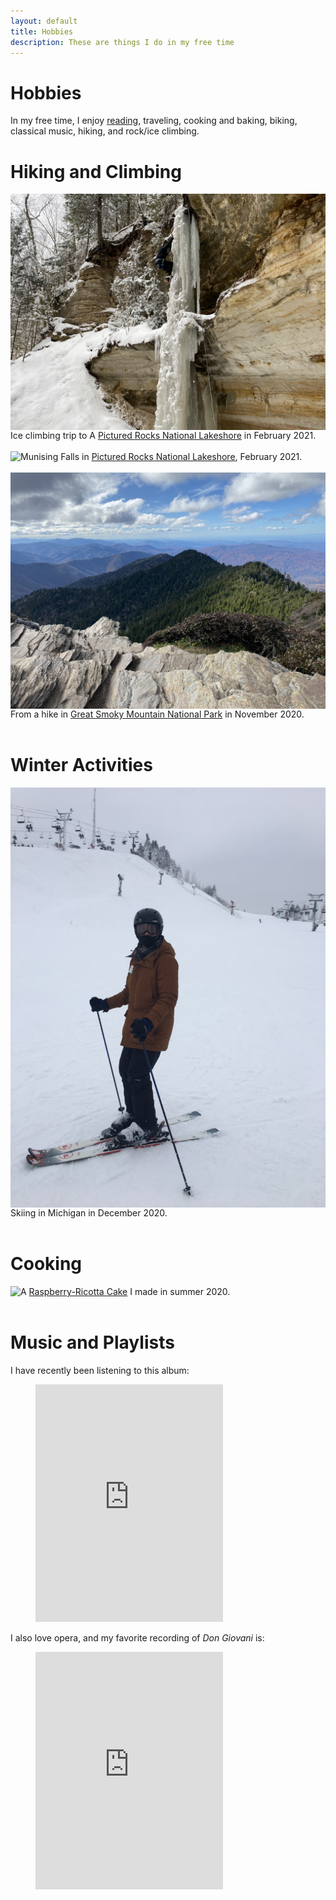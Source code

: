```yaml
---
layout: default
title: Hobbies
description: These are things I do in my free time
---
```


# Hobbies

In my free time, I enjoy <a href="https://gouldju1.github.io/gouldju1/pages/reading-list.html">reading</a>, traveling, cooking and baking, biking, classical music, hiking, and rock/ice climbing.

# Hiking and Climbing

<img class="img-left" align="left" src="../images/ice_climbing.JPG">
Ice climbing trip to A <a target="_blank" rel="noopener noreferrer"  href="https://www.nps.gov/piro/index.htm">Pictured Rocks National Lakeshore</a> in February 2021.<br><br>

<img class="img-left" align="left" src="../images/munising_falls.JPG">
Munising Falls in <a target="_blank" rel="noopener noreferrer"  href="https://www.nps.gov/piro/index.htm">Pictured Rocks National Lakeshore</a>, February 2021.<br><br>

<img class="img-left" align="left" src="../images/smokies.JPG">
From a hike in <a target="_blank" rel="noopener noreferrer"  href="https://www.nps.gov/grsm/index.htm">Great Smoky Mountain National Park</a> in November 2020.<br><br>

# Winter Activities
<img class="img-left" align="left" src="../images/skiing.JPG">
Skiing in Michigan in December 2020.<br><br>

# Cooking
<img class="img-left" align="left" src="../images/cake.JPG">
A <a target="_blank" rel="noopener noreferrer"  href="https://www.bonappetit.com/recipe/raspberry-ricotta-cake">Raspberry-Ricotta Cake</a> I made in summer 2020.<br><br>

# Music and Playlists

I have recently been listening to this album:
<figure class="video_container">
<iframe src="https://open.spotify.com/embed/album/3ZlksVEXHUVA2xrxTXEZ7N" width="300" height="380" frameborder="0" allowtransparency="true" allow="encrypted-media"></iframe>
</figure>

I also love opera, and my favorite recording of _Don Giovani_ is:
<figure class="video_container">
<iframe src="https://open.spotify.com/embed/album/3388xieeWLy5YtWME6NW6X" width="300" height="380" frameborder="0" allowtransparency="true" allow="encrypted-media"></iframe>
</figure>